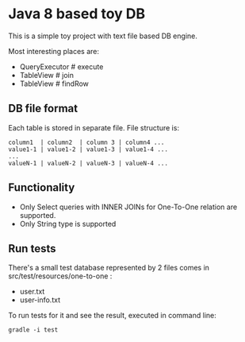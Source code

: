 Java 8 based toy DB
===================

This is a simple toy project with text file based DB engine.

Most interesting places are:
* QueryExecutor # execute
* TableView # join
* TableView # findRow


DB file format
--------------
Each table is stored in separate file.
File structure is:
```
column1  | column2  | column 3 | column4 ...
value1-1 | value1-2 | value1-3 | value1-4 ...
...
valueN-1 | valueN-2 | valueN-3 | valueN-4 ...
```

Functionality
-------------
* Only Select queries with INNER JOINs for One-To-One relation are supported.
* Only String type is supported

Run tests
---------
There's a small test database represented by 2 files comes in src/test/resources/one-to-one :
* user.txt
* user-info.txt

To run tests for it and see the result, executed in command line:
```
gradle -i test
```